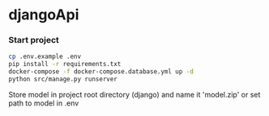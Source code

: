 # djangoApi

### Start project
```bash
cp .env.example .env
pip install -r requirements.txt
docker-compose -f docker-compose.database.yml up -d
python src/manage.py runserver
```

Store model in project root directory (django) and name it 'model.zip' or set path to model in .env
